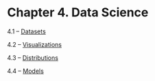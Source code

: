 <h1 class="title">Chapter 4. Data Science</h1>
<div class="quad-grid">
    <div></div>
    <div>
        <p class="main-text small-text">4.1 – <a href="#/section-4.1">Datasets</a></p>
        <p class="main-text small-text">4.2 – <a href="#/section-4.2">Visualizations</a></p>
    </div>
    <div>
        <p class="main-text small-text">4.3 – <a href="#/section-4.3">Distributions</a></p>
        <p class="main-text small-text">4.4 – <a href="#/section-4.4">Models</a></p>
    </div>
    <div></div>
</div>
